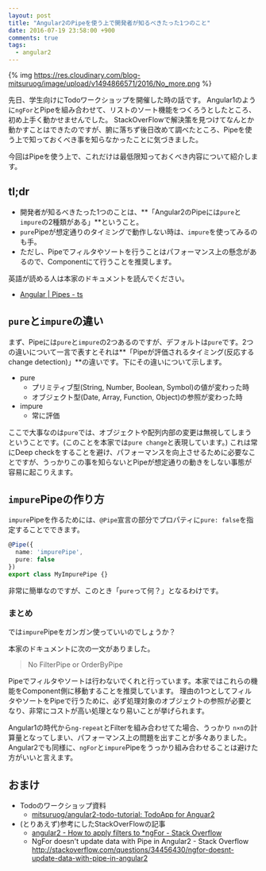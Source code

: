 ```yaml
---
layout: post
title: "Angular2のPipeを使う上で開発者が知るべきたった1つのこと"
date: 2016-07-19 23:58:00 +900
comments: true
tags:
  - angular2
---
```


{% img https://res.cloudinary.com/blog-mitsuruog/image/upload/v1494866571/2016/No_more.png %}

先日、学生向けにTodoワークショップを開催した時の話です。
Angular1のように`ngFor`とPipeを組み合わせて、リストのソート機能をつくろうとしたところ、初め上手く動かせませんでした。
StackOverFlowで解決策を見つけてなんとか動かすことはできたのですが、腑に落ちず後日改めて調べたところ、Pipeを使う上で知っておくべき事を知らなかったことに気づきました。

今回はPipeを使う上で、これだけは最低限知っておくべき内容について紹介します。

<!-- more -->

## tl;dr

- 開発者が知るべきたった1つのことは、**「Angular2のPipeには`pure`と`impure`の2種類がある」**ということ。
- `pure`Pipeが想定通りのタイミングで動作しない時は、`impure`を使ってみるのも手。
- ただし、Pipeでフィルタやソートを行うことはパフォーマンス上の懸念があるので、Componentにて行うことを推奨します。

英語が読める人は本家のドキュメントを読んでください。

- [Angular | Pipes - ts](https://angular.io/docs/ts/latest/guide/pipes.html)

## `pure`と`impure`の違い

まず、Pipeには`pure`と`impure`の2つあるのですが、デフォルトは`pure`です。2つの違いについて一言で表すとそれは**「Pipeが評価されるタイミング(反応するchange detection)」**の違いです。下にその違いについて示します。

 - pure
   - プリミティブ型(String, Number, Boolean, Symbol)の値が変わった時
   - オブジェクト型(Date, Array, Function, Object)の参照が変わった時
 - impure
   - 常に評価

ここで大事なのは`pure`では、オブジェクトや配列内部の変更は無視してしまうということです。(このことを本家では`pure change`と表現しています。)
これは常にDeep checkをすることを避け、パフォーマンスを向上させるために必要なことですが、うっかりこの事を知らないとPipeが想定通りの動きをしない事態が容易に起こりえます。

## `impure`Pipeの作り方

`impure`Pipeを作るためには、`@Pipe`宣言の部分でプロパティに`pure: false`を指定することでできます。

``` ts
@Pipe({
  name: 'impurePipe',
  pure: false
})
export class MyImpurePipe {}
```

非常に簡単なのですが、このとき「`pure`って何？」となるわけです。

### まとめ

では`impure`Pipeをガンガン使っていいのでしょうか？

本家のドキュメントに次の一文がありました。

> No FilterPipe or OrderByPipe

Pipeでフィルタやソートは行わないでくれと行っています。本家ではこれらの機能をComponent側に移動することを推奨しています。
理由の1つとしてフィルタやソートをPipeで行うために、必ず処理対象のオブジェクトの参照が必要となり、非常にコストが高い処理となり易いことが挙げられます。

Angular1の時代から`ng-repeat`とFilterを組み合わせてた場合、うっかり `n×n`の計算量となってしまい、パフォーマンス上の問題を出すことが多々ありました。
Angular2でも同様に、`ngFor`と`impure`Pipeをうっかり組み合わせることは避けた方がいいと言えます。

## おまけ

- Todoのワークショップ資料
  - [mitsuruog/angular2-todo-tutorial: TodoApp for Anguar2](https://github.com/mitsuruog/angular2-todo-tutorial)
- (とりあえず)参考にしたStackOverFlowの記事
  - [angular2 - How to apply filters to *ngFor - Stack Overflow](http://stackoverflow.com/questions/34164413/how-to-apply-filters-to-ngfor)
  - NgFor doesn't update data with Pipe in Angular2 - Stack Overflow http://stackoverflow.com/questions/34456430/ngfor-doesnt-update-data-with-pipe-in-angular2

